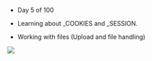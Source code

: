 * Day 5 of 100
- Learning about _COOKIES and _SESSION.

- Working with files (Upload and file handling)

![](https://img.freepik.com/premium-vector/man-rolling-cookie-protection-personal-information-internet-web-pop-up-we-use-cookies-policy-notification_48369-43247.jpg?w=2000)
